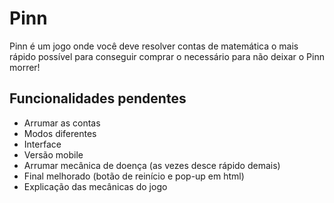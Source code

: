 # Pinn

Pinn é um jogo onde você deve resolver contas de matemática o mais rápido possível para conseguir comprar o necessário para não deixar o Pinn morrer!

## Funcionalidades pendentes

- Arrumar as contas
- Modos diferentes
- Interface
- Versão mobile
- Arrumar mecânica de doença (as vezes desce rápido demais)
- Final melhorado (botão de reinício e pop-up em html)
- Explicação das mecânicas do jogo
